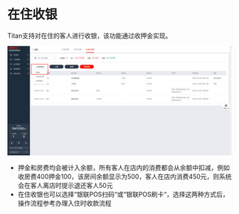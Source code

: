 # 在住收银

Titan支持对在住的客人进行收银，该功能通过收押金实现。

![&#x70B9;&#x51FB;&#x66F4;&#x591A;&#x64CD;&#x4F5C;-&#x6536;&#x62BC;&#x91D1;&#x8FDB;&#x884C;&#x591A;&#x6B21;&#x5728;&#x4F4F;&#x6536;&#x6B3E;&#x64CD;&#x4F5C;](../../../.gitbook/assets/image%20%28278%29.png)

* 押金和房费均会被计入余额，所有客人在店内的消费都会从余额中扣减，例如收房费400押金100，该房间余额显示为500，客人在店内消费450元，则系统会在客人离店时提示退还客人50元
* 在住收银也可以选择“银联POS扫码“或“银联POS刷卡“，选择这两种方式后，操作流程参考办理入住时收款流程

